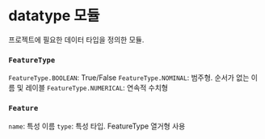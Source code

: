 # datatype 모듈

프로젝트에 필요한 데이터 타입을 정의한 모듈.

### `FeatureType`

`FeatureType.BOOLEAN`: True/False
`FeatureType.NOMINAL`: 범주형. 순서가 없는 이름 및 레이블
`FeatureType.NUMERICAL`: 연속적 수치형

### `Feature`

`name`:  특성 이름
`type`:  특성 타입. FeatureType 열거형 사용
